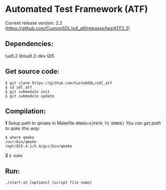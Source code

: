 # Automated Test Framework (ATF)
Current release version: 2.2 (https://github.com/CustomSDL/sdl_atf/releases/tag/ATF2.2)

## Dependencies:
lua5.2
liblua5.2-dev
Qt5

## Get source code:
```
$ git clone https://github.com/CustomSDL/sdl_atf
$ cd sdl_atf
$ git submodule init
$ git submodule update
```
## Compilation:
**1**  Setup path to qmake in Makefile ``` QMAKE=${PATH_TO_QMAKE} ``` *You can get path to qake this way:*
``` 
$ where qmake
/usr/bin/qmake
/opt/Qt5.4.1/5.4/gcc/bin/qmake
```

**2**  ```$ make```


## Run:
``` ./start.sh [options] [script file name] ```
